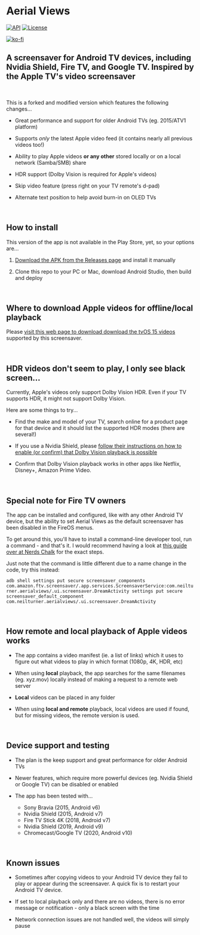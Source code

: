 # Aerial Views

[![API](https://img.shields.io/badge/API-23%2B-brightgreen.svg?style=flat)](https://android-arsenal.com/api?level=23)
[![License](https://img.shields.io/:license-gpl%20v3-brightgreen.svg?style=flat)](https://raw.githubusercontent.com/theothernt/AerialViews/master/LICENSE)

[![ko-fi](https://ko-fi.com/img/githubbutton_sm.svg)](https://ko-fi.com/I3I86BK6U)

## A screensaver for Android TV devices, including Nvidia Shield, Fire TV, and Google TV. Inspired by the Apple TV's video screensaver

<br/>

This is a forked and modified version which features the following changes...

- Great performance and support for older Android TVs (eg. 2015/ATV1 platform)

- Supports *only* the latest Apple video feed (it contains nearly all previous videos too!)

- Ability to play Apple videos **or any other** stored locally or on a local network (Samba/SMB) share

- HDR support (Dolby Vision is required for Apple's videos)

- Skip video feature (press right on your TV remote's d-pad)

- Alternate text position to help avoid burn-in on OLED TVs

<br/>

## How to install

This version of the app is not available in the Play Store, yet, so your options are...

1. [Download the APK from the Releases page](https://github.com/theothernt/AerialViews/releases) and install it manually

2. Clone this repo to your PC or Mac, download Android Studio, then build and deploy

<br/>

## Where to download Apple videos for offline/local playback

Please [visit this web page to download download the tvOS 15 videos](https://aerial-videos.netlify.app/) supported by this screensaver.

<br/>

## HDR videos don't seem to play, I only see black screen...

Currently, Apple's videos only support Dolby Vision HDR. Even if your TV supports HDR, it might not support Dolby Vision.

Here are some things to try...

* Find the make and model of your TV, search online for a product page for that device and it should list the supported HDR modes (there are several!)

* If you use a Nvidia Shield, please [follow their instructions on how to enable (or confirm) that Dolby Vision playback is possible](https://www.nvidia.com/en-us/shield/support/shield-tv/enable-dolby-vision-hdr10-on-shield/)

* Confirm that Dolby Vision playback works in other apps like Netflix, Disney+, Amazon Prime Video.

<br/>

## Special note for Fire TV owners

The app can be installed and configured, like with any other Android TV device, but the ability to set Aerial Views as the default screensaver has been disabled in the FireOS menus.

To get around this, you'll have to install a command-line developer tool, run a command - and that's it. I would recommend having a look at [this guide over at Nerds Chalk](https://nerdschalk.com/change-fire-tv-screensaver-apple-tv/) for the exact steps.

Just note that the command is little different due to a name change in the code, try this instead:

`adb shell settings put secure screensaver_components com.amazon.ftv.screensaver/.app.services.ScreensaverService:com.neilturner.aerialviews/.ui.screensaver.DreamActivity settings put secure screensaver_default_component com.neilturner.aerialviews/.ui.screensaver.DreamActivity`

<br/>

## How remote and local playback of Apple videos works

- The app contains a video manifest (ie. a list of links) which it uses to figure out what videos to play in which format (1080p, 4K, HDR, etc)

- When using **local** playback, the app searches for the same filenames (eg. xyz.mov) locally instead of making a request to a remote web server

- **Local** videos can be placed in any folder

- When using **local and remote** playback, local videos are used if found, but for missing videos, the remote version is used.

<br/>

## Device support and testing

- The plan is the keep support and great performance for older Android TVs

- Newer features, which require more powerful devices (eg. Nvidia Shield or Google TV) can be disabled or enabled

- The app has been tested with...
  - Sony Bravia (2015, Android v6)
  - Nvidia Shield (2015, Android v7)
  - Fire TV Stick 4K (2018, Android v7)
  - Nvidia Shield (2019, Android v9)
  - Chromecast/Google TV (2020, Android v10)

<br/>

## Known issues

- Sometimes after copying videos to your Android TV device they fail to play or appear during the screensaver. A quick fix is to restart your Android TV device.

- If set to local playback only and there are no videos, there is no error message or notification - only a black screen with the time

- Network connection issues are not handled well, the videos will simply pause

<br />
